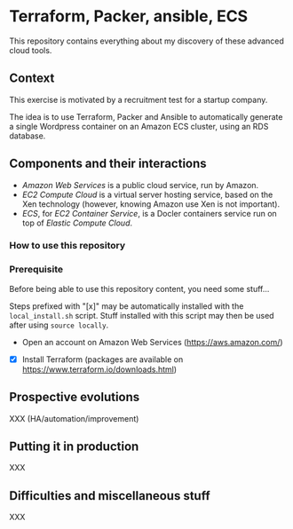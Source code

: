# Terraform, Packer, ansible, ECS

This repository contains everything about my discovery of these advanced cloud
tools.

## Context

This exercise is motivated by a recruitment test for a startup company.

The idea is to use Terraform, Packer and Ansible to automatically generate a
single Wordpress container on an Amazon ECS cluster, using an RDS database.

## Components and their interactions

* *Amazon Web Services* is a public cloud service, run by Amazon.
* *EC2 Compute Cloud* is a virtual server hosting service, based on the
  Xen technology (however, knowing Amazon use Xen is not important).
* *ECS*, for *EC2 Container Service*, is a Docler containers service run on top
  of *Elastic Compute Cloud*.

### How to use this repository

### Prerequisite

Before being able to use this repository content, you need some stuff...

Steps prefixed with "[x]" may be automatically installed with the
`local_install.sh` script. Stuff installed with this script may then be used
after using `source locally`.

* Open an account on Amazon Web Services (https://aws.amazon.com/)
* [x] Install Terraform (packages are available on
  https://www.terraform.io/downloads.html)


## Prospective evolutions

XXX (HA/automation/improvement)

## Putting it in production

XXX

## Difficulties and miscellaneous stuff

XXX
